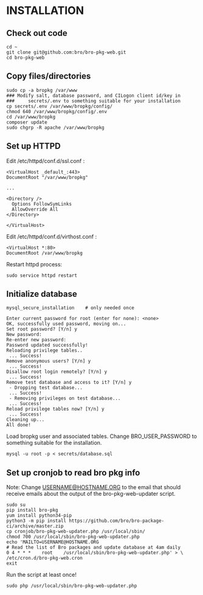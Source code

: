 # INSTALLATION

## Check out code

```
cd ~
git clone git@github.com:bro/bro-pkg-web.git
cd bro-pkg-web
```

## Copy files/directories
```
sudo cp -a bropkg /var/www
### Modify salt, database password, and CILogon client id/key in 
###     secrets/.env to something suitable for your installation
cp secrets/.env /var/www/bropkg/config/
chmod 640 /var/www/bropkg/config/.env
cd /var/www/bropkg
composer update
sudo chgrp -R apache /var/www/bropkg
```

## Set up HTTPD
Edit /etc/httpd/conf.d/ssl.conf :
```
<VirtualHost _default_:443>
DocumentRoot "/var/www/bropkg"

...

<Directory />
  Options FollowSymLinks
  AllowOverride All
</Directory>

</VirtualHost>

```

Edit /etc/httpd/conf.d/virthost.conf :
```
<VirtualHost *:80>
DocumentRoot /var/www/bropkg

```

Restart httpd process:
```
sudo service httpd restart
```

## Initialize database

```
mysql_secure_installation    # only needed once

Enter current password for root (enter for none): <none>
OK, successfully used password, moving on...
Set root password? [Y/n] y
New password: 
Re-enter new password: 
Password updated successfully!
Reloading privilege tables..
 ... Success!
Remove anonymous users? [Y/n] y
 ... Success!
Disallow root login remotely? [Y/n] y
 ... Success!
Remove test database and access to it? [Y/n] y
 - Dropping test database...
 ... Success!
 - Removing privileges on test database...
 ... Success!
Reload privilege tables now? [Y/n] y
 ... Success!
Cleaning up...
All done!
```

Load bropkg user and associated tables. Change BRO_USER_PASSWORD to
something suitable for the installation.

```
mysql -u root -p < secrets/database.sql
```

## Set up cronjob to read bro pkg info
Note: Change USERNAME@HOSTNAME.ORG to the email that should receive emails
about the output of the bro-pkg-web-updater script.

```
sudo su
pip install bro-pkg
yum install python34-pip
python3 -m pip install https://github.com/bro/bro-package-ci/archive/master.zip
cp cronjob/bro-pkg-web-updater.php /usr/local/sbin/
chmod 700 /usr/local/sbin/bro-pkg-web-updater.php
echo 'MAILTO=USERNAME@HOSTNAME.ORG
# Read the list of Bro packages and update database at 4am daily
0 4 * * *    root    /usr/local/sbin/bro-pkg-web-updater.php' > \
/etc/cron.d/bro-pkg-web.cron
exit
```
Run the script at least once!
```
sudo php /usr/local/sbin/bro-pkg-web-updater.php
```


